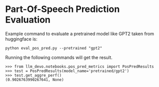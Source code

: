 # Part-Of-Speech Prediction Evaluation

Example command to evaluate a pretrained model like GPT2 taken from huggingface is:
```
python eval_pos_pred.py --pretrained "gpt2"
```

Running the following commands will get the result.
```
>>> from llm_devo.notebooks.pos_pred_metrics import PosPredResults
>>> test = PosPredResults(model_name='pretrained/gpt2')
>>> test.get_aggre_perf()
(0.9026763990267641, None)
```
